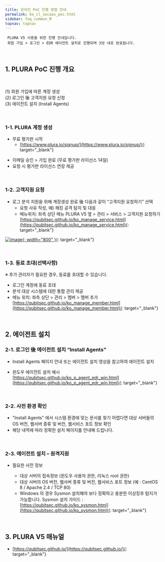 ```yaml
---
title: 온라인 PoC 진행 방법 안내
permalink: ko_cl_secaas_poc.html
sidebar: faq_common_M
topnav: topnav
---
```



     PLURA V5 사용을 위한 진행 안내입니다.
     회원 가입 > 로그인 > EDR 에이전트 설치로 진행되며 3分 내로 완료됩니다.

<br />


## 1. PLURA PoC 진행 개요

<br />

(1) 회원 가입에 따른 계정 생성    
(2) 로그인 後 고객지원 요청 신청   
(3) 에이전트 설치 (Install Agents)

<br />

### 1-1. PLURA 계정 생성

- 무료 평가판 시작 
   - [https://www.plura.io/signup/](https://www.plura.io/signup/){: target="_blank"}

<!--
[![image](/docs/images/Additianal/cloud/1.png){: width="800" }](/docs/images/Additianal/cloud/1.png){: target="_blank"}
-->

- 이메일 승인 > 가입 완료 (무료 평가판 라이선스 14일)
- 요청 시 평가판 라이선스 연장 제공

<br />

### 1-2. 고객지원 요청

- 로그 분석 지원을 위해 계정생성 완료 後 다음과 같이 “고객지원 요청하기” 선택
   - 요청 사유 작성, 예) 해킹 공격 탐지 및 대응
   - 메뉴위치: 좌측 상단 메뉴 PLURA V5 옆 > 관리 > 서비스 > 고객지원 요청하기
   [https://qubitsec.github.io/ko_manage_service.html](https://qubitsec.github.io/ko_manage_service.html){: target="_blank"}

[![image](/docs/images/Additianal/cloud/2.png){: width="800" }](/docs/images/Additianal/cloud/2.png){: target="_blank"}

<br />

### 1-3. 동료 초대(선택사항)
※ 추가 관리자가 필요한 경우, 동료를 초대할 수 있습니다.
- 로그인 계정에 동료 초대
- 분석 대상 시스템에 대한 통합 관리 제공
- 메뉴 위치: 좌측 상단 > 관리 > 멤버 > 멤버 추가
[https://qubitsec.github.io/ko_manage_member.html](https://qubitsec.github.io/ko_manage_member.html){: target="_blank"}

<br />

## 2. 에이전트 설치

### 2-1. 로그인 後 에이전트 설치 “Install Agents”

- Install Agents 페이지 안내 또는 에이전트 설치 영상을 참고하여 에이전트 설치

<!--
- 윈도우 서버에 에이전트 설치 예시   
[https://qubitsec.github.io/ko_p_agent_win_srv.html](https://qubitsec.github.io/ko_p_agent_win_srv.html){: target="_blank"}
-->

- 윈도우 에이전트 설치 예시   
[https://qubitsec.github.io/ko_p_agent_edr_win.html](https://qubitsec.github.io/ko_p_agent_edr_win.html){: target="_blank"}

<br />

### 2-2. 사전 환경 확인
- "Install Agents" 에서 시스템 환경에 맞는 문서를 찾기 어렵다면 대상 서버들의 OS 버전, 웹서버 종류 및 버전, 웹서비스 포트 정보 확인   
- 해당 내역에 따라 정확한 설치 페이지를 안내해 드립니다.

<br />

### 2-3. 에이전트 설치 – 원격지원

- 필요한 사전 정보   

  - 대상 서버의 접속정보 (윈도우 사용자 권한, 리눅스 root 권한)   
  - 대상 서버의 OS 버전, 웹서버 종류 및 버전, 웹서비스 포트 정보 (예 : CentOS 8 / Apache 2.4 / TCP 80)
  - Windows 의 경우 Sysmon 설치해야 보다 정확하고 충분한 이상징후 탐지가 가능합니다.
Sysmon 설치 가이드 : [https://qubitsec.github.io/ko_sysmon.html](https://qubitsec.github.io/ko_sysmon.html){: target="_blank"}

<br />
 
## 3. PLURA V5 매뉴얼
- [https://qubitsec.github.io/](https://qubitsec.github.io/){: target="_blank"}
